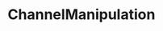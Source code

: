---
title: "ChannelManipulation"
description: ""
icon: "toggle_off"
weight: 5010300
draft: false
icon:
---